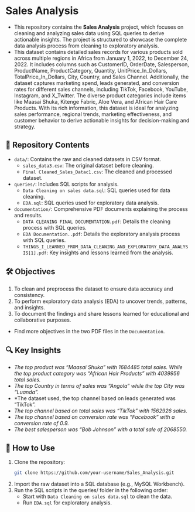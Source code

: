 # Sales Analysis

- This repository contains the **Sales Analysis** project, which focuses on cleaning and analyzing sales data using SQL queries to derive actionable insights. The project is structured to showcase the complete data analysis process from cleaning to exploratory analysis. 
- This dataset contains detailed sales records for various products sold across multiple regions in Africa from January 1, 2022, to December 24, 2022. It includes columns such as CustomerID, OrderDate, Salesperson, ProductName, ProductCategory, Quantity, UnitPrice_In_Dollars, TotalPrice_In_Dollars, City, Country, and Sales Channel. Additionally, the dataset captures marketing spend, leads generated, and conversion rates for different sales channels, including TikTok, Facebook, YouTube, Instagram, and X_Twitter. The diverse product categories include items like Maasai Shuka, Kitenge Fabric, Aloe Vera, and African Hair Care Products. With its rich information, this dataset is ideal for analyzing sales performance, regional trends, marketing effectiveness, and customer behavior to derive actionable insights for decision-making and strategy.

## 📂 Repository Contents
- `data/`: Contains the raw and cleaned datasets in CSV format.
  - `sales_data3.csv`: The original dataset before cleaning.
  - `Final Cleaned_Sales_Datac1.csv`: The cleaned and processed dataset.
- `queries/`: Includes SQL scripts for analysis.
  - `Data Cleaning on sales data.sql`: SQL queries used for data cleaning.
  - `EDA.sql`: SQL queries used for exploratory data analysis.
- `documentation/`: Comprehensive PDF documents explaining the process and results.
  - `DATA CLEANING FINAL DOCUMENTATION.pdf`: Details the cleaning process with SQL queries.
  - `EDA Documentation..pdf`: Details the exploratory analysis process with SQL queries.
  - `THINGS_I_LEARNED_FROM_DATA_CLEANING_AND_EXPLORATORY_DATA_ANALYSIS[1].pdf`: Key insights and lessons learned from the analysis.

## 🛠️ Objectives
1. To clean and preprocess the dataset to ensure data accuracy and consistency.
2. To perform exploratory data analysis (EDA) to uncover trends, patterns, and insights.
3. To document the findings and share lessons learned for educational and collaborative purposes.
- Find more objectives in the two PDF files in the `Documentation`.

## 🔍 Key Insights
- *The top product was “Maasai Shuka” with 1684485 total sales. While the top product category was “African Hair Products” with 4039956 total sales.*
- *The top Country in terms of sales was “Angola” while the top City was “Luanda”.*
- *The dataset used, the top channel based on leads generated was “TikTok”.
- *The top channel based on total sales was “TikTok” with 1562926 sales.*
- *The top channel based on conversion rate was “Facebook” with a conversion rate of 0.9.*
- *The best salesperson was “Bob Johnson” with a total sale of 2068550.*




## 🚀 How to Use
1. Clone the repository:
   ```bash
   git clone https://github.com/your-username/Sales_Analysis.git
2. Import the raw dataset into a SQL database (e.g., MySQL Workbench).
3. Run the SQL scripts in the queries/ folder in the following order:
   - Start with `Data Cleaning on sales data.sql` to clean the data.
   - Run `EDA.sql` for exploratory analysis.
